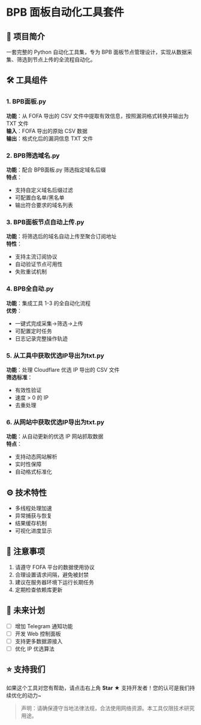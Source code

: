 # BPB 面板自动化工具套件

## 🌟 项目简介

一套完整的 Python 自动化工具集，专为 BPB 面板节点管理设计，实现从数据采集、筛选到节点上传的全流程自动化。

## 🛠️ 工具组件

### 1. BPB面板.py
**功能**：从 FOFA 导出的 CSV 文件中提取有效信息，按照漏洞格式转换并输出为 TXT 文件  
**输入**：FOFA 导出的原始 CSV 数据  
**输出**：格式化后的漏洞信息 TXT 文件

### 2. BPB筛选域名.py
**功能**：配合 BPB面板.py 筛选指定域名后缀  
**特点**：
- 支持自定义域名后缀过滤
- 可配置白名单/黑名单
- 输出符合要求的域名列表

### 3. BPB面板节点自动上传.py
**功能**：将筛选后的域名自动上传至聚合订阅地址  
**特性**：
- 支持主流订阅协议
- 自动验证节点可用性
- 失败重试机制

### 4. BPB全自动.py
**功能**：集成工具 1-3 的全自动化流程  
**优势**：
- 一键式完成采集→筛选→上传
- 可配置定时任务
- 日志记录完整操作轨迹

### 5. 从工具中获取优选IP导出为txt.py
**功能**：处理 Cloudflare 优选 IP 导出的 CSV 文件  
**筛选标准**：
- 有效性验证
- 速度 > 0 的 IP
- 去重处理

### 6. 从网站中获取优选IP导出为txt.py
**功能**：从自动更新的优选 IP 网站抓取数据  
**特点**：
- 支持动态网站解析
- 实时性保障
- 自动格式标准化
## ⚙️ 技术特性

- 多线程处理加速
- 异常捕获与恢复
- 结果缓存机制
- 可视化进度显示

## 📌 注意事项

1. 请遵守 FOFA 平台的数据使用协议
2. 合理设置请求间隔，避免被封禁
3. 建议在服务器环境下运行长期任务
4. 定期检查依赖库更新

## 🌈 未来计划

- [ ] 增加 Telegram 通知功能
- [ ] 开发 Web 控制面板
- [ ] 支持更多数据源接入
- [ ] 优化 IP 优选算法

## ⭐ 支持我们

如果这个工具对您有帮助，请点击右上角 **Star** ★ 支持开发者！您的认可是我们持续优化的动力~

> 声明：请确保遵守当地法律法规，合法使用网络资源。本工具仅限技术研究用途。
